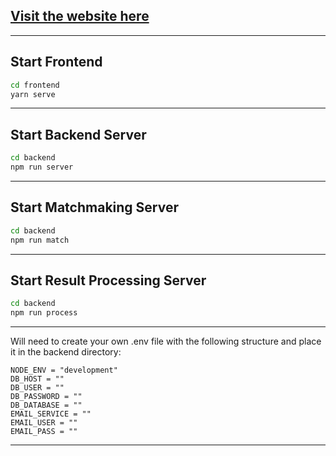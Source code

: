 ## [Visit the website here](https://werdz.fun "werdz.fun")
___
## Start Frontend

```bash
cd frontend
yarn serve
```
___
## Start Backend Server

```bash
cd backend
npm run server
```
___
## Start Matchmaking Server

```bash
cd backend
npm run match
```
___
## Start Result Processing Server

```bash
cd backend
npm run process
```
___
Will need to create your own .env file with the following structure and place it in the backend directory:
```env
NODE_ENV = "development"
DB_HOST = ""
DB_USER = ""
DB_PASSWORD = ""
DB_DATABASE = ""
EMAIL_SERVICE = ""
EMAIL_USER = ""
EMAIL_PASS = ""
```
___
